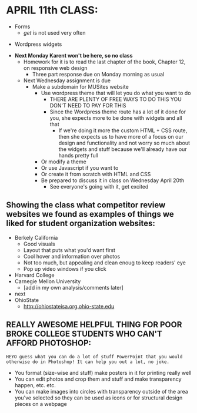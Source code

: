 # APRIL 11th CLASS:

- Forms
	- *get* is not used very often

* Wordpress widgets

- **Next Monday Karent won't be here, so no class**
	- Homework for it is to read the last chapter of the book, Chapter 12, on responsive web design
		- Three part response due on Monday morning as usual
	- Next Wednesday assignment is due
		- Make a subdomain for MUSites website
			- Use wordpress theme that will let you do what you want to do
				- THERE ARE PLENTY OF FREE WAYS TO DO THIS YOU DON'T NEED TO PAY FOR THIS
				- Since the Wordpress theme route has a lot of it done for you, she expects more to be done with widgets and all that
					- If we're doing it more the custom HTML + CSS route, then she expects us to have more of a focus on our design and functionality and not worry so much about the widgets and stuff because we'll already have our hands pretty full
			- Or modify a theme
			- Or use Javascript if you want to
			- Or create it from scratch with HTML and CSS
			- Be prepared to discuss it in class on Wednesday April 20th
				- See everyone's going with it, get excited

## Showing the class what competitor review websites we found as examples of things we liked for student organization websites:
- Berkely California
	- Good visuals
	- Layout that puts what you'd want first 
	- Cool hover and information over photos
	- Not too much, but appealing and clean enoug to keep readers' eye
	- Pop up video windows if you click
- Harvard College 
- Carnegie Mellon University
	- [add in my own analysis/comments later]
- next
- OhioState
	- http://ohiostateisa.org.ohio-state.edu

## REALLY AWESOME HELPFUL THING FOR POOR BROKE COLLEGE STUDENTS WHO CAN'T AFFORD PHOTOSHOP:
    HEYO guess what you can do a lot of stuff PowerPoint that you would otherwise do in Photoshop! It can help you out a lot, no joke.
- You format (size-wise and stuff) make posters in it for printing really well
- You can edit photos and crop them and stuff and make transparency happen, etc. etc.
- You can make images into circles with transparency outside of the area you've selected so they can be used as icons or for structural design pieces on a webpage
